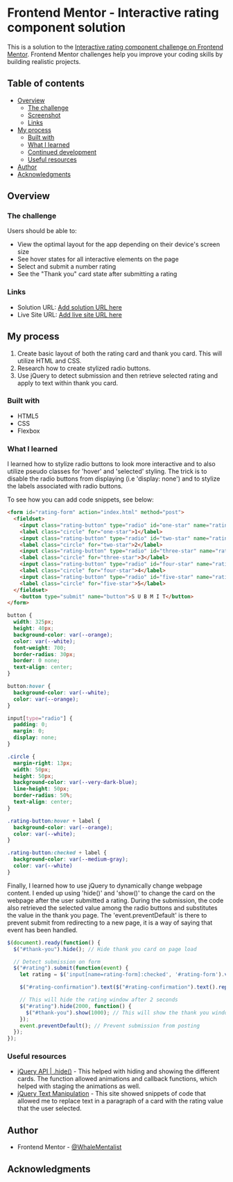 # Frontend Mentor - Interactive rating component solution

This is a solution to the [Interactive rating component challenge on Frontend Mentor](https://www.frontendmentor.io/challenges/interactive-rating-component-koxpeBUmI). Frontend Mentor challenges help you improve your coding skills by building realistic projects.

## Table of contents

- [Overview](#overview)
  - [The challenge](#the-challenge)
  - [Screenshot](#screenshot)
  - [Links](#links)
- [My process](#my-process)
  - [Built with](#built-with)
  - [What I learned](#what-i-learned)
  - [Continued development](#continued-development)
  - [Useful resources](#useful-resources)
- [Author](#author)
- [Acknowledgments](#acknowledgments)

## Overview

### The challenge

Users should be able to:

- View the optimal layout for the app depending on their device's screen size
- See hover states for all interactive elements on the page
- Select and submit a number rating
- See the "Thank you" card state after submitting a rating

### Links

- Solution URL: [Add solution URL here](https://your-solution-url.com)
- Live Site URL: [Add live site URL here](https://your-live-site-url.com)

## My process

1. Create basic layout of both the rating card and thank you card. This will utilize HTML and CSS.
2. Research how to create stylized radio buttons.
3. Use jQuery to detect submission and then retrieve selected rating and apply to text within thank you card.

### Built with

- HTML5
- CSS
- Flexbox

### What I learned

I learned how to stylize radio buttons to look more interactive and to also utilize pseudo classes for 'hover' and 'selected' styling. The trick is to disable the radio buttons from displaying (i.e 'display: none') and to stylize the labels associated with radio buttons.

To see how you can add code snippets, see below:

```html
<form id="rating-form" action="index.html" method="post">
  <fieldset>
    <input class="rating-button" type="radio" id="one-star" name="rating-form" value="1">
    <label class="circle" for="one-star">1</label>
    <input class="rating-button" type="radio" id="two-star" name="rating-form" value="2">
    <label class="circle" for="two-star">2</label>
    <input class="rating-button" type="radio" id="three-star" name="rating-form" value="3">
    <label class="circle" for="three-star">3</label>
    <input class="rating-button" type="radio" id="four-star" name="rating-form" value="4">
    <label class="circle" for="four-star">4</label>
    <input class="rating-button" type="radio" id="five-star" name="rating-form" value="5">
    <label class="circle" for="five-star">5</label>
  </fieldset>
    <button type="submit" name="button">S U B M I T</button>
</form>
```
```css
button {
  width: 325px;
  height: 40px;
  background-color: var(--orange);
  color: var(--white);
  font-weight: 700;
  border-radius: 30px;
  border: 0 none;
  text-align: center;
}

button:hover {
  background-color: var(--white);
  color: var(--orange);
}

input[type="radio"] {
  padding: 0;
  margin: 0;
  display: none;
}

.circle {
  margin-right: 13px;
  width: 50px;
  height: 50px;
  background-color: var(--very-dark-blue);
  line-height: 50px;
  border-radius: 50%;
  text-align: center;
}

.rating-button:hover + label {
  background-color: var(--orange);
  color: var(--white);
}

.rating-button:checked + label {
  background-color: var(--medium-gray);
  color: var(--white)
}
```

Finally, I learned how to use jQuery to dynamically change webpage content. I ended up using 'hide()' and 'show()' to change the card on the webpage after the user submitted a rating. During the submission, the code also retrieved the selected value among the radio buttons and substitutes the value in the thank you page. The 'event.preventDefault' is there to prevent submit from redirecting to a new page, it is a way of saying that event has been handled.

```js
$(document).ready(function() {
  $("#thank-you").hide(); // Hide thank you card on page load

  // Detect submission on form
  $("#rating").submit(function(event) {
    let rating = $('input[name=rating-form]:checked', '#rating-form').val(); // Get rating value selected

    $("#rating-confirmation").text($("#rating-confirmation").text().replace("%rating%", rating)); // Replace marker with value user selected

    // This will hide the rating window after 2 seconds
    $("#rating").hide(2000, function() {
      $("#thank-you").show(1000); // This will show the thank you window
    });
    event.preventDefault(); // Prevent submission from posting
  });
});
```

### Useful resources

- [jQuery API | .hide()](https://api.jquery.com/hide/) - This helped with hiding and showing the different cards. The function allowed animations and callback functions, which helped with staging the animations as well.
- [jQuery Text Manipulation](https://alvarotrigo.com/blog/replace-text-with-jquery/) - This site showed snippets of code that allowed me to replace text in a paragraph of a card with the rating value that the user selected.

## Author

- Frontend Mentor - [@WhaleMentalist](https://www.frontendmentor.io/profile/WhaleMentalist)

## Acknowledgments


